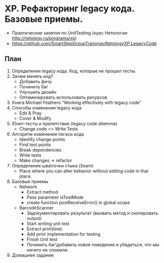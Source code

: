 # XP. Рефакторинг legacy кода. Базовые приемы.
  * Практические занятия по UnitTesting (курс Нетологии http://netology.ru/programs/xp)
  * https://github.com/SmartStepGroupTrainings/NetologyXP.LegacyCode

## План
1. Определение legacy кода. Код, которые не прошел тесты.
2. Зачем менять код?
    - Добавить фичу
    - Починить баг
    - Улучшить дизайн
    - Оптимизировать использовать ресурсов
3. Книга Michael Feathers "Working effectively with legacy code"
4. Способы изменения legacy кода
    - Edit & Pray
    - Cover & Modify
5. Юнит-тесты и препятствия (legacy code dilemma)
    - Change code <> Write Tests
6. Алгоритм изменения легаси кода
    - Identify change points
    - Find test points
    - Break dependencies
    - Write tests
    - Make changes -> refactor
7. Определение шва\точки стыка (Seam)
    - Place where you can alter behavior without editing code in that place.
8. Базовые приемы
    - Network
        - Extract method
        - Pass parameter isTestMode
        - create function postReceiveError() in global scope
    - BarcodeScanner
        - Задокументировать результат (вызвать метод и скопировать output)
        - Start writing unit test
        - Extract print(line)
        - Add print implementation for testing
        - Finish Unit test
        - Починить баг\добавить новое поведение и убедиться, что мы ничего не сломали.   
9. Домашнее задание